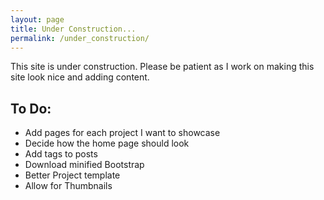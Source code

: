 ```yaml
---
layout: page
title: Under Construction...
permalink: /under_construction/
---
```

This site is under construction. Please be patient as I work on making this
site look nice and adding content.

## To Do:

* Add pages for each project I want to showcase
* Decide how the home page should look
* Add tags to posts
* Download minified Bootstrap
* Better Project template
* Allow for Thumbnails

